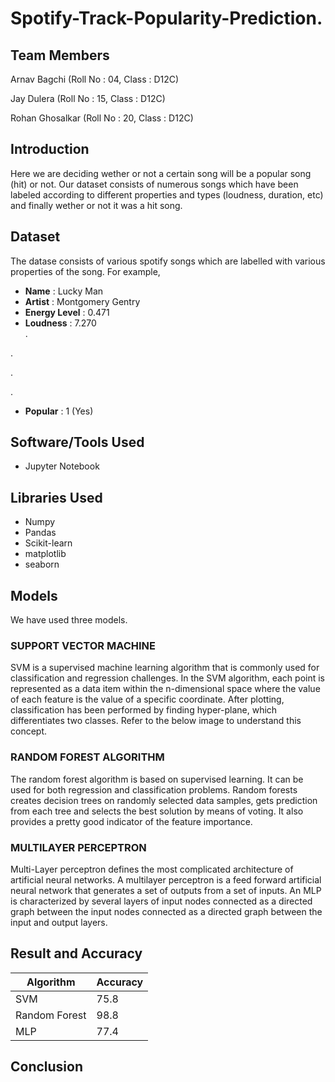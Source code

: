 # Spotify-Track-Popularity-Prediction.

## Team Members 
Arnav Bagchi (Roll No : 04, Class : D12C)

Jay Dulera (Roll No : 15, Class : D12C)

Rohan Ghosalkar (Roll No : 20, Class : D12C)

## Introduction
Here we are deciding wether or not a certain song will be a popular song (hit) or not. Our dataset consists of numerous songs which have been labeled according to different properties and types (loudness, duration, etc) and finally wether or not it was a hit song.

## Dataset
The datase consists of various spotify songs which are labelled with various properties of the song. For example,

- **Name** : Lucky Man
- **Artist** : Montgomery Gentry
- **Energy Level** : 0.471
- **Loudness** : 7.270	
.

.

.

.

- **Popular** : 1 (Yes)

## Software/Tools Used
* Jupyter Notebook
   
## Libraries Used
* Numpy
* Pandas
* Scikit-learn
* matplotlib
* seaborn

## Models 
We have used three models. 

### SUPPORT VECTOR MACHINE
SVM is a supervised machine learning algorithm that is commonly used for classification and regression challenges. In the SVM algorithm, each point is represented as a data item within the n-dimensional space where the value of each feature is the value of a specific coordinate. After plotting, classification has been performed by finding hyper-plane, which differentiates two classes. Refer to the below image to understand this concept.

### RANDOM FOREST ALGORITHM
The random forest algorithm is based on supervised learning. It can be used for both regression and classification problems. Random forests creates decision trees on randomly selected data samples, gets prediction from each tree and selects the best solution by means of voting. It also provides a pretty good indicator of the feature importance.

### MULTILAYER PERCEPTRON
Multi-Layer perceptron defines the most complicated architecture of artificial neural networks. A multilayer perceptron is a feed forward 
artificial neural network that generates a set of outputs from a set of inputs. An MLP is characterized by several layers of input nodes connected as a directed graph between the input nodes connected as a directed graph between the input and output layers.

## Result and Accuracy
Algorithm | Accuracy
---------- | -----------
SVM | 75.8
Random Forest | 98.8
MLP | 77.4

## Conclusion

